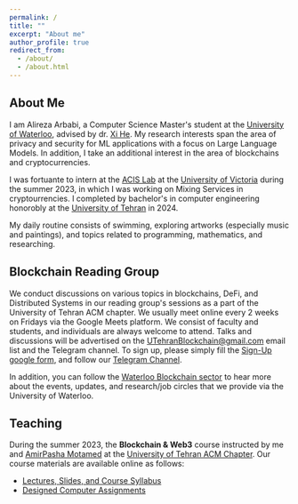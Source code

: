 ```yaml
---
permalink: /
title: ""
excerpt: "About me"
author_profile: true
redirect_from: 
  - /about/
  - /about.html
---
```



## About Me
I am Alireza Arbabi, a Computer Science Master's student at the [University of Waterloo](https://uwaterloo.ca/), advised by dr. [Xi He](https://cs.uwaterloo.ca/~xihe/). My research interests span the area of privacy and security for ML applications with a focus on Large Language Models. In addition, I take an additional interest in the area of blockchains and cryptocurrencies. 

I was fortuante to intern at the [ACIS Lab](https://www.uvic.ca/research/labs/acis/index.php) at the [University of Victoria](https://www.uvic.ca/) during the summer 2023, in which I was working on Mixing Services in cryptourrencies. I completed by bachelor's in computer engineering honorobly at the [University of Tehran](https://ut.ac.ir/en) in 2024.

My daily routine consists of swimming, exploring artworks (especially music and paintings), and topics related to programming, mathematics, and researching.


## Blockchain Reading Group
We conduct discussions on various topics in blockchains, DeFi, and Distributed Systems in our reading group's sessions as a part of the University of Tehran ACM chapter. We usually meet online every 2 weeks on Fridays via the Google Meets platform. We consist of faculty and students, and individuals are always welcome to attend. Talks and discussions will be advertised on the [UTehranBlockchain@gmail.com](UTehranBlockchain@gmail.com) email list and the Telegram channel. To sign up, please simply fill the [Sign-Up google form](https://docs.google.com/forms/d/e/1FAIpQLScxtWegnSfzexQCJwmwGv3GoFiL_EOQMgeYAVOZdUiC3wRIGA/viewform), and follow our [Telegram Channel](https://t.me/+abZuoh9w6sY2YTZk).

In addition, you can follow the [Waterloo Blockchain sector](https://www.waterlooblockchain.ca/team) to hear more about the events, updates, and research/job circles that we provide via the University of Waterloo.


## Teaching

During the summer 2023, the **Blockchain & Web3** course instructed by me and [AmirPasha Motamed](https://www.linkedin.com/in/amir-pasha-motamed-4691857a/?originalSubdomain=ir) at the [University of Tehran ACM Chapter](https://ut-acm.ir/). Our course materials are available online as follows:
* [Lectures, Slides, and Course Syllabus](https://drive.google.com/drive/u/0/folders/1iHDbupD091NBzgU5VDBhY4xBb2VC4mFq)
* [Designed Computer Assignments](https://github.com/UT-ACM-Student-Chapter/Blockchain-SoC-Projects/tree/main)
